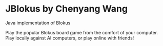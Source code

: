 JBlokus by Chenyang Wang
=======

Java implementation of Blokus

Play the popular Blokus board game from the comfort of your computer. Play locally against AI computers, or play online with friends!
